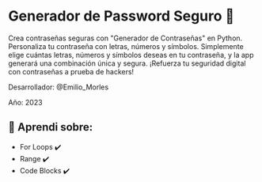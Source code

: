 # Generador de Password Seguro 👀

Crea contraseñas seguras con "Generador de Contraseñas" en Python. 
Personaliza tu contraseña con letras, números y símbolos. 
Simplemente elige cuántas letras, números y símbolos deseas en tu contraseña, y la app generará una combinación única y segura. 
¡Refuerza tu seguridad digital con contraseñas a prueba de hackers!

Desarrollador: @Emilio_Morles

Año: 2023

##  🔸 Aprendi sobre:

- For Loops ✔️
- Range ✔️
- Code Blocks ✔️

